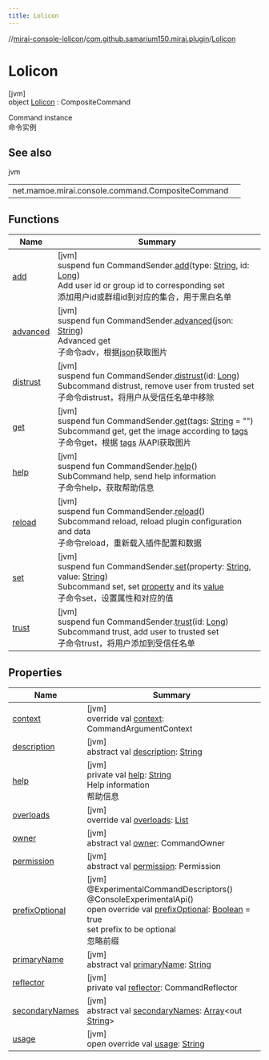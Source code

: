 ```yaml
---
title: Lolicon
---
```

//[mirai-console-lolicon](../../../index.html)/[com.github.samarium150.mirai.plugin](../index.html)/[Lolicon](index.html)



# Lolicon



[jvm]\
object [Lolicon](index.html) : CompositeCommand

Command instance <br> 命令实例



## See also


jvm

| | |
|---|---|
| net.mamoe.mirai.console.command.CompositeCommand |  |



## Functions


| Name | Summary |
|---|---|
| [add](add.html) | [jvm]<br>suspend fun CommandSender.[add](add.html)(type: [String](https://kotlinlang.org/api/latest/jvm/stdlib/kotlin/-string/index.html), id: [Long](https://kotlinlang.org/api/latest/jvm/stdlib/kotlin/-long/index.html))<br>Add user id or group id to corresponding set <br> 添加用户id或群组id到对应的集合，用于黑白名单 |
| [advanced](advanced.html) | [jvm]<br>suspend fun CommandSender.[advanced](advanced.html)(json: [String](https://kotlinlang.org/api/latest/jvm/stdlib/kotlin/-string/index.html))<br>Advanced get <br> 子命令adv，根据[json](advanced.html)获取图片 |
| [distrust](distrust.html) | [jvm]<br>suspend fun CommandSender.[distrust](distrust.html)(id: [Long](https://kotlinlang.org/api/latest/jvm/stdlib/kotlin/-long/index.html))<br>Subcommand distrust, remove user from trusted set <br> 子命令distrust，将用户从受信任名单中移除 |
| [get](get.html) | [jvm]<br>suspend fun CommandSender.[get](get.html)(tags: [String](https://kotlinlang.org/api/latest/jvm/stdlib/kotlin/-string/index.html) = "")<br>Subcommand get, get the image according to [tags](get.html)<br> 子命令get，根据 [tags](get.html) 从API获取图片 |
| [help](help.html) | [jvm]<br>suspend fun CommandSender.[help](help.html)()<br>SubCommand help, send help information <br> 子命令help，获取帮助信息 |
| [reload](reload.html) | [jvm]<br>suspend fun CommandSender.[reload](reload.html)()<br>Subcommand reload, reload plugin configuration and data <br> 子命令reload，重新载入插件配置和数据 |
| [set](set.html) | [jvm]<br>suspend fun CommandSender.[set](set.html)(property: [String](https://kotlinlang.org/api/latest/jvm/stdlib/kotlin/-string/index.html), value: [String](https://kotlinlang.org/api/latest/jvm/stdlib/kotlin/-string/index.html))<br>Subcommand set, set [property](set.html) and its [value](set.html)<br> 子命令set，设置属性和对应的值 |
| [trust](trust.html) | [jvm]<br>suspend fun CommandSender.[trust](trust.html)(id: [Long](https://kotlinlang.org/api/latest/jvm/stdlib/kotlin/-long/index.html))<br>Subcommand trust, add user to trusted set <br> 子命令trust，将用户添加到受信任名单 |


## Properties


| Name | Summary |
|---|---|
| [context](index.html#1019906038%2FProperties%2F863300109) | [jvm]<br>override val [context](index.html#1019906038%2FProperties%2F863300109): CommandArgumentContext |
| [description](index.html#461583945%2FProperties%2F863300109) | [jvm]<br>abstract val [description](index.html#461583945%2FProperties%2F863300109): [String](https://kotlinlang.org/api/latest/jvm/stdlib/kotlin/-string/index.html) |
| [help](help.html) | [jvm]<br>private val [help](help.html): [String](https://kotlinlang.org/api/latest/jvm/stdlib/kotlin/-string/index.html)<br>Help information <br> 帮助信息 |
| [overloads](index.html#-1875713300%2FProperties%2F863300109) | [jvm]<br>override val [overloads](index.html#-1875713300%2FProperties%2F863300109): [List](https://kotlinlang.org/api/latest/jvm/stdlib/kotlin.collections/-list/index.html)<CommandSignatureFromKFunction> |
| [owner](index.html#-905979534%2FProperties%2F863300109) | [jvm]<br>abstract val [owner](index.html#-905979534%2FProperties%2F863300109): CommandOwner |
| [permission](index.html#1466781894%2FProperties%2F863300109) | [jvm]<br>abstract val [permission](index.html#1466781894%2FProperties%2F863300109): Permission |
| [prefixOptional](prefix-optional.html) | [jvm]<br>@ExperimentalCommandDescriptors()<br>@ConsoleExperimentalApi()<br>open override val [prefixOptional](prefix-optional.html): [Boolean](https://kotlinlang.org/api/latest/jvm/stdlib/kotlin/-boolean/index.html) = true<br>set prefix to be optional <br> 忽略前缀 |
| [primaryName](index.html#-636622920%2FProperties%2F863300109) | [jvm]<br>abstract val [primaryName](index.html#-636622920%2FProperties%2F863300109): [String](https://kotlinlang.org/api/latest/jvm/stdlib/kotlin/-string/index.html) |
| [reflector](index.html#1453902693%2FProperties%2F863300109) | [jvm]<br>private val [reflector](index.html#1453902693%2FProperties%2F863300109): CommandReflector |
| [secondaryNames](index.html#-482088959%2FProperties%2F863300109) | [jvm]<br>abstract val [secondaryNames](index.html#-482088959%2FProperties%2F863300109): [Array](https://kotlinlang.org/api/latest/jvm/stdlib/kotlin/-array/index.html)<out [String](https://kotlinlang.org/api/latest/jvm/stdlib/kotlin/-string/index.html)> |
| [usage](index.html#1221056068%2FProperties%2F863300109) | [jvm]<br>open override val [usage](index.html#1221056068%2FProperties%2F863300109): [String](https://kotlinlang.org/api/latest/jvm/stdlib/kotlin/-string/index.html) |

